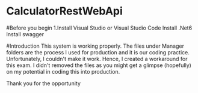# CalculatorRestWebApi
#Before you begin
1.Install Visual Studio or Visual Studio Code
Install .Net6
Install swagger

#Introduction
This system is working properly.
The files under Manager folders are the process I used for production and it is our coding practice. Unfortunately, I couldn't make it work. Hence, I created a workaround for this exam. I didn't removed the files as you might get a glimpse (hopefully) on my potential in coding this into production. 

Thank you for the opportunity
